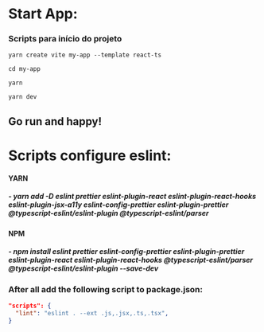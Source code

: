 # Start App:

### Scripts para início do projeto

```yarn
yarn create vite my-app --template react-ts
```

```yarn
cd my-app
```

```yarn
yarn
```

```yarn
yarn dev 
```

## Go run and happy!  


# Scripts configure eslint: 

#### YARN
##### - yarn add -D eslint prettier eslint-plugin-react eslint-plugin-react-hooks eslint-plugin-jsx-a11y eslint-config-prettier eslint-plugin-prettier @typescript-eslint/eslint-plugin @typescript-eslint/parser

#### NPM
##### - npm install eslint prettier eslint-config-prettier eslint-plugin-prettier eslint-plugin-react eslint-plugin-react-hooks @typescript-eslint/parser @typescript-eslint/eslint-plugin --save-dev

### After all add the following script to package.json:

```json
"scripts": {
  "lint": "eslint . --ext .js,.jsx,.ts,.tsx",
}
```
